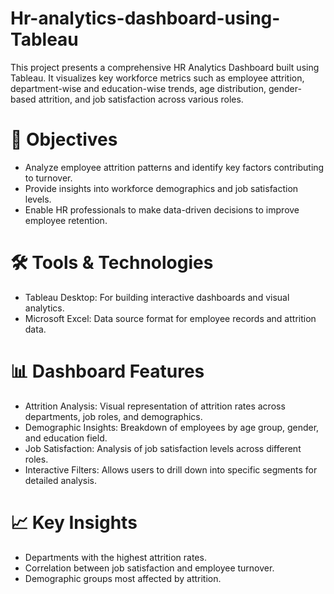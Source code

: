 # Hr-analytics-dashboard-using-Tableau
This project presents a comprehensive HR Analytics Dashboard built using Tableau. It visualizes key workforce metrics such as employee attrition, department-wise and education-wise trends, age distribution, gender-based attrition, and job satisfaction across various roles.

# 🎯 Objectives
- Analyze employee attrition patterns and identify key factors contributing to turnover.
- Provide insights into workforce demographics and job satisfaction levels.
- Enable HR professionals to make data-driven decisions to improve employee retention.

# 🛠️ Tools & Technologies
- Tableau Desktop: For building interactive dashboards and visual analytics.
- Microsoft Excel: Data source format for employee records and attrition data.

# 📊 Dashboard Features
- Attrition Analysis: Visual representation of attrition rates across departments, job roles, and demographics.
- Demographic Insights: Breakdown of employees by age group, gender, and education field.
- Job Satisfaction: Analysis of job satisfaction levels across different roles.
- Interactive Filters: Allows users to drill down into specific segments for detailed analysis.

# 📈 Key Insights
- Departments with the highest attrition rates.
- Correlation between job satisfaction and employee turnover.
- Demographic groups most affected by attrition.
